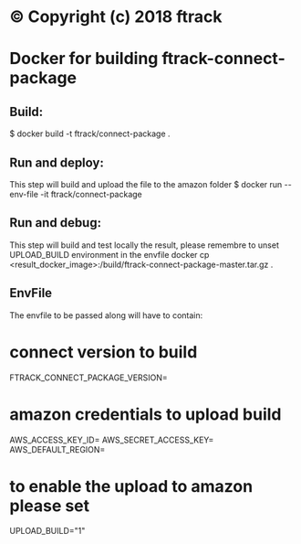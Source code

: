 # :copyright: Copyright (c) 2018 ftrack

Docker for building ftrack-connect-package
==========================================

Build:
------
$ docker build -t ftrack/connect-package  .


Run and deploy:
---------------
This step will build and upload the file to the amazon folder
$ docker run --env-file <yourenvfile> -it ftrack/connect-package

Run and debug:
--------------
This step will build and test locally the result, please remembre to unset UPLOAD_BUILD environment in the envfile
docker cp <result_docker_image>:/build/ftrack-connect-package-master.tar.gz .

EnvFile
-------
The envfile to be passed along will have to contain:

# connect version to build
FTRACK_CONNECT_PACKAGE_VERSION=<set tag or branch version to use>

# amazon credentials to upload build
AWS_ACCESS_KEY_ID=<amazon access key>
AWS_SECRET_ACCESS_KEY=<amazon secret key>
AWS_DEFAULT_REGION=<amazon default region>

# to enable the upload to amazon please set
UPLOAD_BUILD="1"